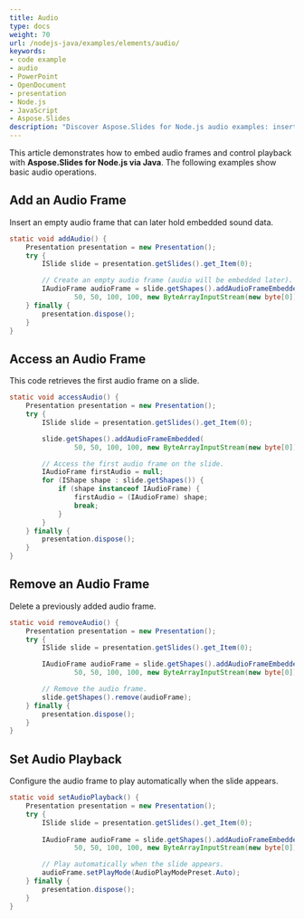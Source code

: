 ```yaml
---
title: Audio
type: docs
weight: 70
url: /nodejs-java/examples/elements/audio/
keywords:
- code example
- audio
- PowerPoint
- OpenDocument
- presentation
- Node.js
- JavaScript
- Aspose.Slides
description: "Discover Aspose.Slides for Node.js audio examples: insert, play, trim, and extract sound in PPT, PPTX, and ODP presentations with clear JavaScript code."
---
```


This article demonstrates how to embed audio frames and control playback with **Aspose.Slides for Node.js via Java**. The following examples show basic audio operations.

## **Add an Audio Frame**

Insert an empty audio frame that can later hold embedded sound data.








```java
static void addAudio() {
    Presentation presentation = new Presentation();
    try {
        ISlide slide = presentation.getSlides().get_Item(0);

        // Create an empty audio frame (audio will be embedded later).
        IAudioFrame audioFrame = slide.getShapes().addAudioFrameEmbedded(
                50, 50, 100, 100, new ByteArrayInputStream(new byte[0]));
    } finally {
        presentation.dispose();
    }
}
```

## **Access an Audio Frame**

This code retrieves the first audio frame on a slide.

```java
static void accessAudio() {
    Presentation presentation = new Presentation();
    try {
        ISlide slide = presentation.getSlides().get_Item(0);

        slide.getShapes().addAudioFrameEmbedded(
                50, 50, 100, 100, new ByteArrayInputStream(new byte[0]));

        // Access the first audio frame on the slide.
        IAudioFrame firstAudio = null;
        for (IShape shape : slide.getShapes()) {
            if (shape instanceof IAudioFrame) {
                firstAudio = (IAudioFrame) shape;
                break;
            }
        }
    } finally {
        presentation.dispose();
    }
}
```

## **Remove an Audio Frame**

Delete a previously added audio frame.

```java
static void removeAudio() {
    Presentation presentation = new Presentation();
    try {
        ISlide slide = presentation.getSlides().get_Item(0);

        IAudioFrame audioFrame = slide.getShapes().addAudioFrameEmbedded(
                50, 50, 100, 100, new ByteArrayInputStream(new byte[0]));

        // Remove the audio frame.
        slide.getShapes().remove(audioFrame);
    } finally {
        presentation.dispose();
    }
}
```

## **Set Audio Playback**

Configure the audio frame to play automatically when the slide appears.

```java
static void setAudioPlayback() {
    Presentation presentation = new Presentation();
    try {
        ISlide slide = presentation.getSlides().get_Item(0);
        
        IAudioFrame audioFrame = slide.getShapes().addAudioFrameEmbedded(
                50, 50, 100, 100, new ByteArrayInputStream(new byte[0]));

        // Play automatically when the slide appears.
        audioFrame.setPlayMode(AudioPlayModePreset.Auto);
    } finally {
        presentation.dispose();
    }
}
```
